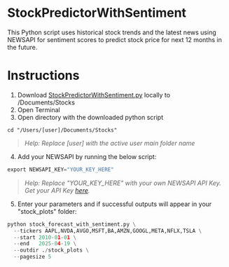 # StockPredictorWithSentiment
This Python script uses historical stock trends and the latest news using NEWSAPI for sentiment scores to predict stock price for next 12 months in the future.

# Instructions
1. Download [StockPredictorWithSentiment.py](StockPredictorWithSentiment.py) locally to /Documents/Stocks
2. Open Terminal
3. Open directory with the downloaded python script
```
cd "/Users/[user]/Documents/Stocks"
```
> _Help: Replace [user] with the active user main folder name_ 
4. Add your NEWSAPI by running the below script:
```python
export NEWSAPI_KEY="YOUR_KEY_HERE"
```
> _Help: Replace "YOUR_KEY_HERE" with your own NEWSAPI API Key. Get your API Key [here](https://newsapi.org)._ 
5. Enter your parameters and if successful outputs will appear in your "stock_plots" folder:
```python
python stock_forecast_with_sentiment.py \
  --tickers AAPL,NVDA,AVGO,MSFT,BA,AMZN,GOOGL,META,NFLX,TSLA \
  --start 2010-01-01 \
  --end   2025-04-19 \
  --outdir ./stock_plots \
  --pagesize 5
```
